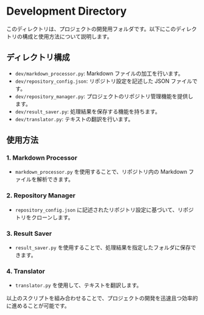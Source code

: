 # Development Directory

このディレクトリは、プロジェクトの開発用フォルダです。以下にこのディレクトリの構成と使用方法について説明します。

## ディレクトリ構成

- `dev/markdown_processor.py`: Markdown ファイルの加工を行います。
- `dev/repository_config.json`: リポジトリ設定を記述した JSON ファイルです。
- `dev/repository_manager.py`: プロジェクトのリポジトリ管理機能を提供します。
- `dev/result_saver.py`: 処理結果を保存する機能を持ちます。
- `dev/translator.py`: テキストの翻訳を行います。

## 使用方法

### 1. Markdown Processor

- `markdown_processor.py` を使用することで、リポジトリ内の Markdown ファイルを解析できます。

### 2. Repository Manager

- `repository_config.json` に記述されたリポジトリ設定に基づいて、リポジトリをクローンします。

### 3. Result Saver

- `result_saver.py` を使用することで、処理結果を指定したフォルダに保存できます。

### 4. Translator

- `translator.py` を使用して、テキストを翻訳します。

以上のスクリプトを組み合わせることで、プロジェクトの開発を迅速且つ効率的に進めることが可能です。